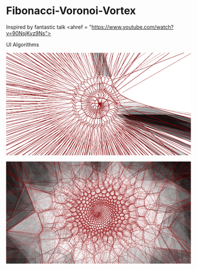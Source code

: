 # Fibonacci-Voronoi-Vortex


Inspired by  fantastic talk <ahref = "https://www.youtube.com/watch?v=90NsjKvz9Ns"><p>UI Algorithms</p></a> 
![Screenshot](images/1.png)

![Screenshot](images/2.png)
